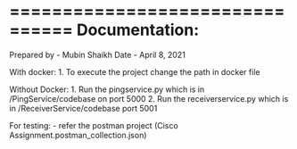 ================================
        Documentation:
================================
Prepared by - Mubin Shaikh
Date - April 8, 2021

With docker:
    1. To execute the project change the path in docker file

Without Docker:
    1. Run the pingservice.py which is in /PingService/codebase on port 5000
    2. Run the receiverservice.py which is in /ReceiverService/codebase port 5001

For testing:
    - refer the postman project (Cisco Assignment.postman_collection.json)
